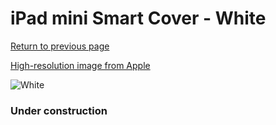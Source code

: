 # iPad mini Smart Cover - White

[Return to previous page](/ipad_mini)

[High-resolution image from Apple](https://store.storeimages.cdn-apple.com/8756/as-images.apple.com/is/MGNK2?wid=4500&hei=4500&fmt=png)

<div style="width: 384px"><img src="/everyphone/MGNK2.png" alt="White"></div>

### Under construction

